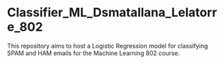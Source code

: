 # Classifier_ML_Dsmatallana_Lelatorre_802
This repository aims to host a Logistic Regression model for classifying SPAM and HAM emails for the Machine Learning 802 course.
